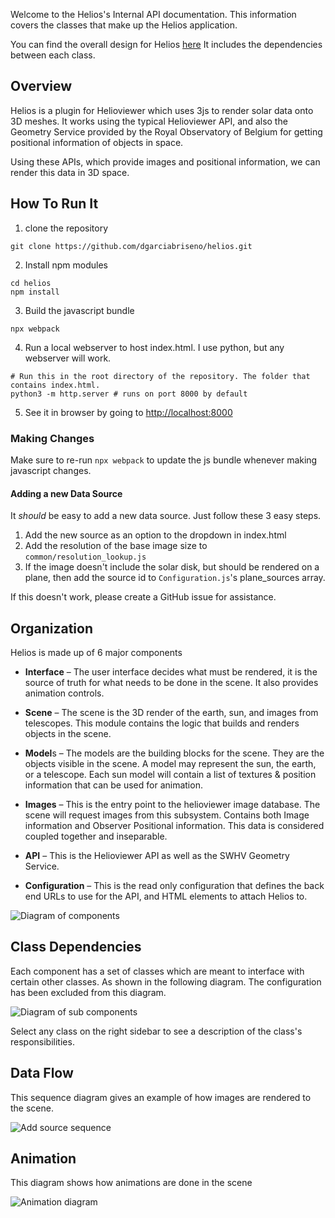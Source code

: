 Welcome to the Helios's Internal API documentation.
This information covers the classes that make up
the Helios application.

You can find the overall design for Helios [here](https://bit.ly/3PtWmLp)
It includes the dependencies between each class.

## Overview

Helios is a plugin for Helioviewer which uses 3js to render solar data
onto 3D meshes. It works using the typical Helioviewer API, and also
the Geometry Service provided by the Royal Observatory of Belgium for
getting positional information of objects in space.

Using these APIs, which provide images and positional information, we can
render this data in 3D space.

## How To Run It
1. clone the repository
```
git clone https://github.com/dgarciabriseno/helios.git
```

2. Install npm modules
```
cd helios
npm install
```

3. Build the javascript bundle
```
npx webpack
```

4. Run a local webserver to host index.html. I use python, but any webserver will work.
```
# Run this in the root directory of the repository. The folder that contains index.html.
python3 -m http.server # runs on port 8000 by default
```

5. See it in browser by going to [http://localhost:8000](http://localhost:8000)

### Making Changes
Make sure to re-run `npx webpack` to update the js bundle whenever making javascript changes.

#### Adding a new Data Source
It *should* be easy to add a new data source. Just follow these 3 easy steps.

1. Add the new source as an option to the dropdown in index.html
2. Add the resolution of the base image size to `common/resolution_lookup.js`
3. If the image doesn't include the solar disk, but should be rendered on a plane, then add the source id to `Configuration.js`'s plane\_sources array.

If this doesn't work, please create a GitHub issue for assistance.

## Organization
Helios is made up of 6 major components

- **Interface** – The user interface decides what must be rendered, it is the source of truth for what needs to be done in the scene. It also provides animation controls.

- **Scene** – The scene is the 3D render of the earth, sun, and images from telescopes. This module contains the logic that builds and renders objects in the scene.

- **Model**s – The models are the building blocks for the scene. They are the objects visible in the scene. A model may represent the sun, the earth, or a telescope. Each sun model will contain a list of textures & position information that can be used for animation.

- **Images** – This is the entry point to the helioviewer image database. The scene will request images from this subsystem. Contains both Image information and Observer Positional information. This data is considered coupled together and inseparable.

- **API** – This is the Helioviewer API as well as the SWHV Geometry Service.

- **Configuration** – This is the read only configuration that defines the back end URLs to use for the API, and HTML elements to attach Helios to.

![Diagram of components](https://bit.ly/3SYalfp)

## Class Dependencies
Each component has a set of classes which are meant to interface
with certain other classes. As shown in the following diagram.
The configuration has been excluded from this diagram.

![Diagram of sub components](https://bit.ly/3RvdIte)

Select any class on the right sidebar to see a description
of the class's responsibilities.

## Data Flow
This sequence diagram gives an example of how images are rendered
to the scene.

![Add source sequence](https://bit.ly/3ADceHD)

## Animation
This diagram shows how animations are done in the scene

![Animation diagram](https://bit.ly/3CcOefr)


